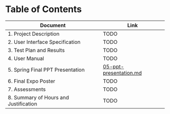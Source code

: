 # Table of Contents

| Document | Link |
| -------- | ---- |
|1. Project Description | TODO |
|2. User Interface Specification | TODO |
|3. Test Plan and Results | TODO |
|4. User Manual | TODO |
|5. Spring Final PPT Presentation | [05-ppt-presentation.md](05-ppt-presentation.md) |
|6. Final Expo Poster | TODO |
|7. Assessments | TODO |
|8. Summary of Hours and Justification | TODO |
